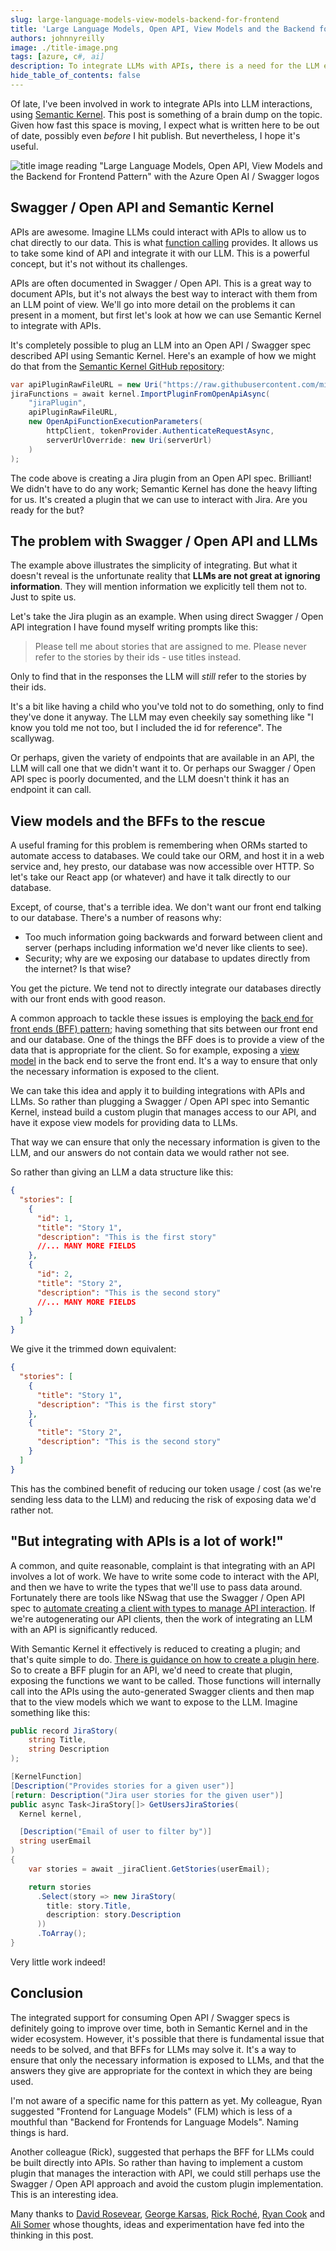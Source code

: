 ```yaml
---
slug: large-language-models-view-models-backend-for-frontend
title: 'Large Language Models, Open API, View Models and the Backend for Frontend Pattern'
authors: johnnyreilly
image: ./title-image.png
tags: [azure, c#, ai]
description: To integrate LLMs with APIs, there is a need for the LLM equivalent of view models and the backend for frontend pattern. This discusses it in the context of Semantic Kernel.
hide_table_of_contents: false
---
```


Of late, I've been involved in work to integrate APIs into LLM interactions, using [Semantic Kernel](https://github.com/microsoft/semantic-kernel). This post is something of a brain dump on the topic. Given how fast this space is moving, I expect what is written here to be out of date, possibly even _before_ I hit publish. But nevertheless, I hope it's useful.

![title image reading "Large Language Models, Open API, View Models and the Backend for Frontend Pattern" with the Azure Open AI / Swagger logos](title-image.png)

<!--truncate-->

## Swagger / Open API and Semantic Kernel

APIs are awesome. Imagine LLMs could interact with APIs to allow us to chat directly to our data. This is what [function calling](https://platform.openai.com/docs/guides/function-calling) provides. It allows us to take some kind of API and integrate it with our LLM. This is a powerful concept, but it's not without its challenges.

APIs are often documented in Swagger / Open API. This is a great way to document APIs, but it's not always the best way to interact with them from an LLM point of view. We'll go into more detail on the problems it can present in a moment, but first let's look at how we can use Semantic Kernel to integrate with APIs.

It's completely possible to plug an LLM into an Open API / Swagger spec described API using Semantic Kernel. Here's an example of how we might do that from the [Semantic Kernel GitHub repository](https://github.com/microsoft/semantic-kernel/blob/9a4450622021ce003234863bcf4def9613ae1153/dotnet/samples/Concepts/Plugins/CreatePluginFromOpenApiSpec_Jira.cs#L69-L77):

```cs
var apiPluginRawFileURL = new Uri("https://raw.githubusercontent.com/microsoft/PowerPlatformConnectors/dev/certified-connectors/JIRA/apiDefinition.swagger.json");
jiraFunctions = await kernel.ImportPluginFromOpenApiAsync(
    "jiraPlugin",
    apiPluginRawFileURL,
    new OpenApiFunctionExecutionParameters(
        httpClient, tokenProvider.AuthenticateRequestAsync,
        serverUrlOverride: new Uri(serverUrl)
    )
);
```

The code above is creating a Jira plugin from an Open API spec. Brilliant! We didn't have to do any work; Semantic Kernel has done the heavy lifting for us. It's created a plugin that we can use to interact with Jira. Are you ready for the but?

## The problem with Swagger / Open API and LLMs

The example above illustrates the simplicity of integrating. But what it doesn't reveal is the unfortunate reality that **LLMs are not great at ignoring information**. They will mention information we explicitly tell them not to. Just to spite us.

Let's take the Jira plugin as an example. When using direct Swagger / Open API integration I have found myself writing prompts like this:

> Please tell me about stories that are assigned to me. Please never refer to the stories by their ids - use titles instead.

Only to find that in the responses the LLM will _still_ refer to the stories by their ids.

It's a bit like having a child who you've told not to do something, only to find they've done it anyway. The LLM may even cheekily say something like "I know you told me not too, but I included the id for reference". The scallywag.

Or perhaps, given the variety of endpoints that are available in an API, the LLM will call one that we didn't want it to. Or perhaps our Swagger / Open API spec is poorly documented, and the LLM doesn't think it has an endpoint it can call.

## View models and the BFFs to the rescue

A useful framing for this problem is remembering when ORMs started to automate access to databases. We could take our ORM, and host it in a web service and, hey presto, our database was now accessible over HTTP. So let's take our React app (or whatever) and have it talk directly to our database.

Except, of course, that's a terrible idea. We don't want our front end talking to our database. There's a number of reasons why:

- Too much information going backwards and forward between client and server (perhaps including information we'd never like clients to see).
- Security; why are we exposing our database to updates directly from the internet? Is that wise?

You get the picture. We tend not to directly integrate our databases directly with our front ends with good reason.

A common approach to tackle these issues is employing the [back end for front ends (BFF) pattern](https://learn.microsoft.com/en-us/azure/architecture/patterns/backends-for-frontends); having something that sits between our front end and our database. One of the things the BFF does is to provide a view of the data that is appropriate for the client. So for example, exposing a [view model](https://en.wikipedia.org/wiki/View_model) in the back end to serve the front end. It's a way to ensure that only the necessary information is exposed to the client.

We can take this idea and apply it to building integrations with APIs and LLMs. So rather than plugging a Swagger / Open API spec into Semantic Kernel, instead build a custom plugin that manages access to our API, and have it expose view models for providing data to LLMs.

That way we can ensure that only the necessary information is given to the LLM, and our answers do not contain data we would rather not see.

So rather than giving an LLM a data structure like this:

```json
{
  "stories": [
    {
      "id": 1,
      "title": "Story 1",
      "description": "This is the first story"
      //... MANY MORE FIELDS
    },
    {
      "id": 2,
      "title": "Story 2",
      "description": "This is the second story"
      //... MANY MORE FIELDS
    }
  ]
}
```

We give it the trimmed down equivalent:

```json
{
  "stories": [
    {
      "title": "Story 1",
      "description": "This is the first story"
    },
    {
      "title": "Story 2",
      "description": "This is the second story"
    }
  ]
}
```

This has the combined benefit of reducing our token usage / cost (as we're sending less data to the LLM) and reducing the risk of exposing data we'd rather not.

## "But integrating with APIs is a lot of work!"

A common, and quite reasonable, complaint is that integrating with an API involves a lot of work. We have to write some code to interact with the API, and then we have to write the types that we'll use to pass data around. Fortunately there are tools like NSwag that use the Swagger / Open API spec to [automate creating a client with types to manage API interaction](../2021-03-06-generate-typescript-and-csharp-clients-with-nswag/index.md). If we're autogenerating our API clients, then the work of integrating an LLM with an API is significantly reduced.

With Semantic Kernel it effectively is reduced to creating a plugin; and that's quite simple to do. [There is guidance on how to create a plugin here](https://learn.microsoft.com/en-us/semantic-kernel/agents/plugins/using-the-kernelfunction-decorator?tabs=Csharp). So to create a BFF plugin for an API, we'd need to create that plugin, exposing the functions we want to be called. Those functions will internally call into the APIs using the auto-generated Swagger clients and then map that to the view models which we want to expose to the LLM. Imagine something like this:

```cs
public record JiraStory(
    string Title,
    string Description
);

[KernelFunction]
[Description("Provides stories for a given user")]
[return: Description("Jira user stories for the given user")]
public async Task<JiraStory[]> GetUsersJiraStories(
  Kernel kernel,

  [Description("Email of user to filter by")]
  string userEmail
)
{
    var stories = await _jiraClient.GetStories(userEmail);

    return stories
      .Select(story => new JiraStory(
        title: story.Title,
        description: story.Description
      ))
      .ToArray();
}
```

Very little work indeed!

## Conclusion

The integrated support for consuming Open API / Swagger specs is definitely going to improve over time, both in Semantic Kernel and in the wider ecosystem. However, it's possible that there is fundamental issue that needs to be solved, and that BFFs for LLMs may solve it. It's a way to ensure that only the necessary information is exposed to LLMs, and that the answers they give are appropriate for the context in which they are being used.

I'm not aware of a specific name for this pattern as yet. My colleague, Ryan suggested "Frontend for Language Models" (FLM) which is less of a mouthful than "Backend for Frontends for Language Models". Naming things is hard.

Another colleague (Rick), suggested that perhaps the BFF for LLMs could be built directly into APIs. So rather than having to implement a custom plugin that manages the interaction with API, we could still perhaps use the Swagger / Open API approach and avoid the custom plugin implementation. This is an interesting idea.

Many thanks to [David Rosevear](https://github.com/drosevear), [George Karsas](https://www.linkedin.com/in/george-karsas), [Rick Roché](https://www.rickroche.com/), [Ryan Cook](https://github.com/RyanMatCook) and [Ali Somer](https://uk.linkedin.com/in/alisomer) whose thoughts, ideas and experimentation have fed into the thinking in this post.

